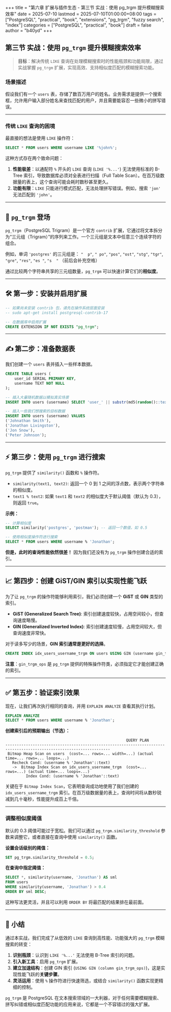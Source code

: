 +++
title = "第六章 扩展与插件生态 - 第三节 实战：使用 pg_trgm 提升模糊搜索效率"
date = 2025-07-10
lastmod = 2025-07-10T01:00:00+08:00
tags = ["PostgreSQL", "practical", "book", "extensions", "pg_trgm", "fuzzy search", "index"]
categories = ["PostgreSQL", "practical", "book"]
draft = false
author = "b40yd"
+++

## 第三节 实战：使用 `pg_trgm` 提升模糊搜索效率

> **目标**：解决传统 `LIKE` 查询在处理模糊搜索时的性能瓶颈和功能局限，通过实战掌握 `pg_trgm` 扩展，实现高效、支持相似度匹配的模糊搜索功能。

### 场景描述

假设我们有一个 `users` 表，存储了数百万用户的姓名。业务需求是提供一个搜索框，允许用户输入部分姓名来查找匹配的用户，并且需要能容忍一些微小的拼写错误。

---

### 传统 `LIKE` 查询的困境

最直接的想法是使用 `LIKE` 操作符：
```sql
SELECT * FROM users WHERE username LIKE '%john%';
```

这种方式存在两个致命问题：
1.  **性能极差**：以通配符 `%` 开头的 `LIKE` 查询 (`LIKE '%...'`) 无法使用标准的 B-Tree 索引，导致数据库必须对全表进行扫描（Full Table Scan）。在百万级数据量的表上，这个查询可能会耗时数秒甚至更久。
2.  **功能有限**：`LIKE` 只能进行模式匹配，无法处理拼写错误。例如，搜索 `'jon'` 无法匹配到 `'john'`。

---

## 🚀 `pg_trgm` 登场

`pg_trgm`（PostgreSQL Trigram）是一个官方 `contrib` 扩展，它通过将文本拆分为“三元组（Trigram）”的序列来工作。一个三元组是文本中任意三个连续字符的组合。

例如，单词 `'postgres'` 的三元组是：
`"  p"`, `" po"`, `"pos"`, `"ost"`, `"stg"`, `"tgr"`, `"gre"`, `"res"`, `"es "`, `"s  "`
（前后会补充空格）

通过比较两个字符串共享的三元组数量，`pg_trgm` 可以快速计算它们的**相似度**。

---

## 🛠️ 第一步：安装并启用扩展

```sql
-- 如果尚未安装 contrib 包，请先在操作系统层面安装
-- sudo apt-get install postgresql-contrib-17

-- 在数据库中启用扩展
CREATE EXTENSION IF NOT EXISTS "pg_trgm";
```

---

## ✍️ 第二步：准备数据表

我们创建一个 `users` 表并插入一些样本数据。

```sql
CREATE TABLE users (
    user_id SERIAL PRIMARY KEY,
    username TEXT NOT NULL
);

-- 插入大量随机数据以模拟真实场景
INSERT INTO users (username) SELECT 'user_' || substr(md5(random()::text), 0, 20) FROM generate_series(1, 1000000);

-- 插入一些我们想搜索的目标数据
INSERT INTO users (username) VALUES
('Johnathan Smith'),
('Jonathan Livingston'),
('Jon Snow'),
('Peter Johnson');
```

---

## ⚡ 第三步：使用 `pg_trgm` 进行搜索

`pg_trgm` 提供了 `similarity()` 函数和 `%` 操作符。

- `similarity(text1, text2)`: 返回一个 0 到 1 之间的浮点数，表示两个字符串的相似度。
- `text1 % text2`: 如果 `text1` 和 `text2` 的相似度大于默认阈值（默认为 0.3），则返回 `true`。

**示例：**
```sql
-- 计算相似度
SELECT similarity('postgres', 'postman'); -- 返回一个数值，如 0.5

-- 使用相似度操作符进行搜索
SELECT * FROM users WHERE username % 'Jonathan';
```

**但是，此时的查询性能依然很差！** 因为我们还没有为 `pg_trgm` 操作创建合适的索引。

---

## 📈 第四步：创建 GiST/GIN 索引以实现性能飞跃

为了让 `pg_trgm` 的操作符能够利用索引，我们必须创建一个 **GiST** 或 **GIN** 类型的索引。

- **GiST (Generalized Search Tree)**: 索引创建速度较快，占用空间较小，但查询速度略慢。
- **GIN (Generalized Inverted Index)**: 索引创建速度较慢，占用空间较大，但查询速度非常快。

对于读多写少的场景，**GIN 索引通常是更好的选择**。

```sql
CREATE INDEX idx_users_username_trgm ON users USING GIN (username gin_trgm_ops);
```
**注意**：`gin_trgm_ops` 是 `pg_trgm` 提供的特殊操作符类，必须指定它才能创建正确的索引。

---

## ✅ 第五步：验证索引效果

现在，让我们再次执行相同的查询，并用 `EXPLAIN ANALYZE` 查看其执行计划。

```sql
EXPLAIN ANALYZE
SELECT * FROM users WHERE username % 'Jonathan';
```

**创建索引后的预期输出（节选）：**
```
                                                     QUERY PLAN
--------------------------------------------------------------------------------------------------------------------
 Bitmap Heap Scan on users  (cost=... rows=... width=...) (actual time=... rows=... loops=...)
   Recheck Cond: (username % 'Jonathan'::text)
   ->  Bitmap Index Scan on idx_users_username_trgm  (cost=... rows=...) (actual time=... loops=...)
         Index Cond: (username % 'Jonathan'::text)
```
关键在于 `Bitmap Index Scan`，它表明查询成功地使用了我们创建的 `idx_users_username_trgm` 索引。在百万级数据量的表上，查询时间将从数秒锐减到几十毫秒，性能提升成百上千倍。

---

### 调整相似度阈值

默认的 0.3 阈值可能过于宽松。我们可以通过 `pg_trgm.similarity_threshold` 参数来调整它，或者直接在查询中使用 `similarity()` 函数。

**设置会话级别的阈值：**
```sql
SET pg_trgm.similarity_threshold = 0.5;
```

**在查询中指定阈值：**
```sql
SELECT *, similarity(username, 'Jonathan') AS sml
FROM users
WHERE similarity(username, 'Jonathan') > 0.4
ORDER BY sml DESC;
```
这种写法更灵活，并且可以利用 `ORDER BY` 将最匹配的结果排在最前面。

---

## 📌 小结

通过本实战，我们完成了从低效的 `LIKE` 查询到高性能、功能强大的 `pg_trgm` 模糊搜索的转变：
1.  **识别瓶颈**：认识到 `LIKE '%...'` 无法使用 B-Tree 索引的问题。
2.  **引入新工具**：启用 `pg_trgm` 扩展。
3.  **建立加速结构**：创建 GIN 索引 (`USING GIN (column gin_trgm_ops)`)，这是实现性能飞跃的**关键步骤**。
4.  **灵活运用**：使用 `%` 操作符进行快速筛选，或结合 `similarity()` 函数实现更精细的控制。

`pg_trgm` 是 PostgreSQL 在文本搜索领域的一大利器，对于任何需要模糊搜索、拼写纠错或相似度匹配功能的应用来说，它都是一个不容错过的强大扩展。
